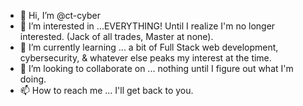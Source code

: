 - 👋 Hi, I’m @ct-cyber
- 👀 I’m interested in ...EVERYTHING! Until I realize I'm no longer interested. (Jack of all trades, Master at none).
- 🌱 I’m currently learning ... a bit of Full Stack web development, cybersecurity, & whatever else peaks my interest at the time.
- 💞️ I’m looking to collaborate on ... nothing until I figure out what I'm doing.
- 📫 How to reach me ... I'll get back to you.

<!---
ct-cyber/ct-cyber is a ✨ special ✨ repository because its `README.md` (this file) appears on your GitHub profile.
You can click the Preview link to take a look at your changes.
--->
